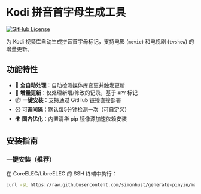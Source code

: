 # Kodi 拼音首字母生成工具

[![GitHub License](https://img.shields.io/github/license/simonhust/generate-pinyin)](LICENSE)

为 Kodi 视频库自动生成拼音首字母标记，支持电影 (`movie`) 和电视剧 (`tvshow`) 的增量更新。

## 功能特性

- 🚀 **全自动处理**：自动检测媒体库变更并触发更新
- 🔄 **增量更新**：仅处理新增/修改的记录，基于 `#PY` 标记
- 📦 **一键安装**：支持通过 GitHub 链接直接部署
- ⏲️ **可调间隔**：默认每5分钟检测一次（可自定义）
- 🌍 **国内优化**：内置清华 pip 镜像源加速依赖安装

## 安装指南

### 一键安装（推荐）

在 CoreELEC/LibreELEC 的 SSH 终端中执行：

```bash
curl -sL https://raw.githubusercontent.com/simonhust/generate-pinyin/main/install.sh | bash
